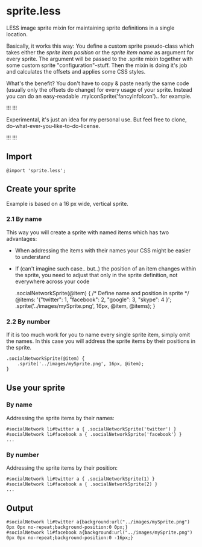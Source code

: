 sprite.less
===========

LESS image sprite mixin for maintaining sprite definitions in a single location.


Basically, it works this way: You define a custom sprite pseudo-class which takes either the _sprite item position_ or the _sprite item name_ as argument for every sprite. The argument will be passed to the .sprite mixin together with some custom sprite "configuration"-stuff. Then the mixin is doing it's job and calculates the offsets and applies some CSS styles.

What's the benefit? You don't have to copy & paste nearly the same code (usually only the offsets do change) for every usage of your sprite. Instead you can do an easy-readable .myIconSprite('fancyInfoIcon').. for example.

!!! !!!

Experimental, it's just an idea for my personal use. But feel free to clone, do-what-ever-you-like-to-do-license.

!!! !!!

Import
------

	@import 'sprite.less';

Create your sprite
------------------

Example is based on a 16 px wide, vertical sprite.

### 2.1 By name

This way you will create a sprite with named items which has two advantages:
  - When addressing the items with their names your CSS might be easier to understand
  - If (can't imagine such case.. but..) the position of an item changes within the sprite, you need to adjust that only in the sprite definition, not everywhere across your code

    .socialNetworkSprite(@item) {
        /* Define name and position in sprite */
        @items: '{"twitter": 1, "facebook": 2, "google": 3, "skype": 4 }';
        .sprite('../images/mySprite.png', 16px, @item, @items);
    }

### 2.2 By number

If it is too much work for you to name every single sprite item, simply omit the names. In this case you will address the sprite items by their positions in the sprite.

    .socialNetworkSprite(@item) {
        .sprite('../images/mySprite.png', 16px, @item);
    }

Use your sprite
---------------

### By name

Addressing the sprite items by their names:

    #socialNetwork li#twitter a { .socialNetworkSprite('twitter') }
    #socialNetwork li#facebook a { .socialNetworkSprite('facebook') }
    ...

### By number

Addressing the sprite items by their position:

    #socialNetwork li#twitter a { .socialNetworkSprite(1) }
    #socialNetwork li#facebook a { .socialNetworkSprite(2) }
    ...

Output
------

    #socialNetwork li#twitter a{background:url("../images/mySprite.png") 0px 0px no-repeat;background-position:0 0px;}
    #socialNetwork li#facebook a{background:url("../images/mySprite.png") 0px 0px no-repeat;background-position:0 -16px;}
